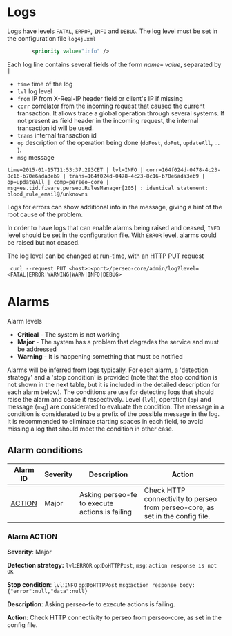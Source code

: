 # Logs

Logs have levels `FATAL`, `ERROR`, `INFO` and `DEBUG`. The log level must be set in the configuration file `log4j.xml`

```xml
		<priority value="info" />
```

Each log line contains several fields of the form *name*`=` *value*, separated by `|`
* `time` time of the log
* `lvl` log level
* `from` IP from X-Real-IP header field or client's IP if missing
* `corr` correlator from the incoming request that caused the current transaction. It allows trace a global operation through several systems. If not present as field header in the incoming request, the internal transaction id will be used.
* `trans` internal transaction id
* `op`  description of the operation being done (`doPost`, `doPut`, `updateAll`, ... ).
* `msg` message

```
time=2015-01-15T11:53:37.293CET | lvl=INFO | corr=164f024d-0478-4c23-8c16-b70e6ada3eb9 | trans=164f024d-0478-4c23-8c16-b70e6ada3eb9 | op=updateAll | comp=perseo-core | msg=es.tid.fiware.perseo.RulesManager[205] : identical statement: blood_rule_email@/unknowns
```

Logs for errors can show additional info in the message, giving a hint of the root cause of the problem.

 In order to have logs that can enable alarms being raised and ceased, `INFO` level should be set in the configuration file.
With `ERROR` level, alarms could be raised but not ceased.

The log level can be changed at run-time, with an HTTP PUT request

```
 curl --request PUT <host>:<port>/perseo-core/admin/log?level=<FATAL|ERROR|WARNING|WARN|INFO|DEBUG>
 ```

# Alarms

Alarm levels

* **Critical** - The system is not working
* **Major** - The system has a problem that degrades the service and must be addressed
* **Warning** - It is happening something that must be notified

Alarms will be inferred from logs typically. For each alarm, a 'detection strategy' and a 'stop condition' is provided (note that the stop condition is not shown in the next table, but it is included in the detailed description for each alarm below). The conditions are use for detecting logs that should raise the alarm and cease it respectively. Level (`lvl`), operation  (`op`) and message (`msg`) are considerated to evaluate the condition. The message in a condition is considerated to be a prefix of the possible message in the log. It is  recommended to  eliminate starting spaces in each field, to avoid missing a log that should meet the condition in other case.

## Alarm conditions

Alarm ID | Severity | Description | Action
---|---|---|---|
[ACTION](#action)|Major|Asking perseo-fe to execute actions is failing |Check HTTP connectivity to perseo from perseo-core, as set in the config file.

<a name="action"></a>
### Alarm ACTION

**Severity**: Major

**Detection strategy:** `lvl`:`ERROR` `op`:`DoHTTPPost`, `msg`: `action response is not OK`

**Stop condition**: `lvl`:`INFO` `op`:`DoHTTPPost` `msg`:`action response body: {"error":null,"data":null}`

**Description**: Asking perseo-fe to execute actions is failing.

**Action**: Check HTTP connectivity to perseo from perseo-core, as set in the config file.
